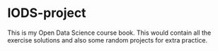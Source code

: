 # IODS-project
This is my Open Data Science course book. 
This would contain all the exercise solutions and also some random projects for extra practice.
